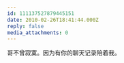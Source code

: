 ```yaml
---
id: 111137527879445151
date: 2010-02-26T18:41:44.000Z
reply: false
media_attachments: 0
---
```


哥不曾寂寞。因为有你的聊天记录陪着我。

